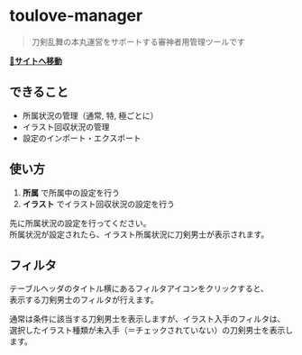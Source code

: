 # toulove-manager

> 刀剣乱舞の本丸運営をサポートする審神者用管理ツールです

[🍡**サイトへ移動**](#)

## できること
- 所属状況の管理（通常, 特, 極ごとに）
- イラスト回収状況の管理
- 設定のインポート・エクスポート

## 使い方
1. **所属** で所属中の設定を行う
2. **イラスト** でイラスト回収状況の設定を行う

先に所属状況の設定を行ってください。  
所属状況が設定されたら、イラスト所属状況に刀剣男士が表示されます。

## フィルタ
テーブルヘッダのタイトル横にあるフィルタアイコンをクリックすると、  
表示する刀剣男士のフィルタが行えます。  

通常は条件に該当する刀剣男士を表示しますが、イラスト入手のフィルタは、  
選択したイラスト種類が未入手（＝チェックされていない）の刀剣男士を表示します。
